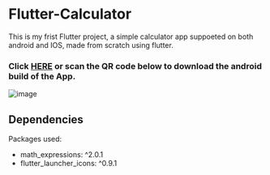 # Flutter-Calculator
This is my frist Flutter project, a simple calculator app suppoeted on both android and IOS, made from scratch using flutter.
### Click [HERE](https://github.com/AlisterBaroi/Flutter-Calculator-Android/raw/master/build/app/outputs/flutter-apk/app-armeabi-v7a-release.apk) or scan the QR code below to download the android build of the App.<br>
![image](https://user-images.githubusercontent.com/44337842/127054891-c82dd325-51fa-44b4-adba-047100201944.png)<br>


## Dependencies
Packages used:
- math_expressions: ^2.0.1
- flutter_launcher_icons: ^0.9.1


